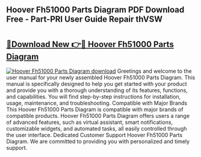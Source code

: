 ## Hoover Fh51000 Parts Diagram PDF Download Free - Part-PRI User Guide Repair thVSW

# <h2><a href="http://dfkl71.blite.top/?on=Hoover+Fh51000+Parts+Diagram">🔗Download New 👉🔴 Hoover Fh51000 Parts Diagram</a></h2>

[![Hoover Fh51000 Parts Diagram download](https://i.imgur.com/lujVjoI.png)](http://dfkl71.blite.top/?on=Hoover+Fh51000+Parts+Diagram)
Greetings and welcome to the user manual for your newly assembled Hoover Fh51000 Parts Diagram. This manual is specifically designed to help you get started with your product and provide you with a thorough understanding of its features, functions, and capabilities. You will find step-by-step instructions for installation, usage, maintenance, and troubleshooting. Compatible with Major Brands This Hoover Fh51000 Parts Diagram is compatible with major brands of compatible products. Hoover Fh51000 Parts Diagram offers users a range of advanced features, such as virtual assistant, smart notifications, customizable widgets, and automated tasks, all easily controlled through the user interface. Dedicated Customer Support Hoover Fh51000 Parts Diagram. We are committed to providing you with personalized and timely support.
